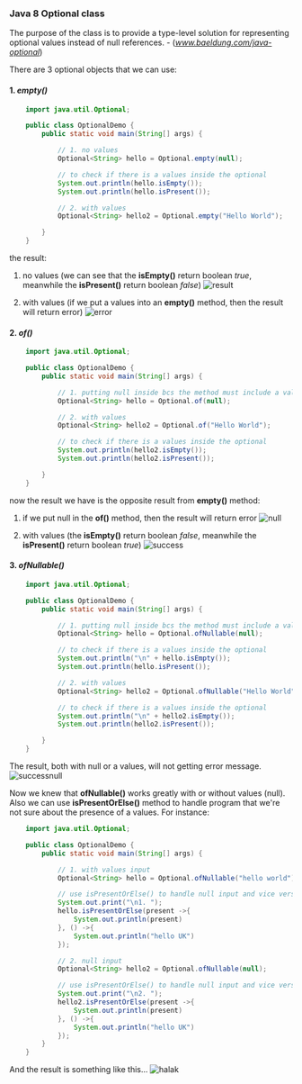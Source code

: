 ### Java 8 Optional class

The purpose of the class is to provide a type-level solution for representing optional values instead of null references. - (_www.baeldung.com/java-optional_)

There are 3 optional objects that we can use:

#### 1. _empty()_

```java
    import java.util.Optional;

    public class OptionalDemo {
        public static void main(String[] args) {

            // 1. no values
            Optional<String> hello = Optional.empty(null);

            // to check if there is a values inside the optional
            System.out.println(hello.isEmpty());
            System.out.println(hello.isPresent());

            // 2. with values
            Optional<String> hello2 = Optional.empty("Hello World");

        }
    }
```

the result:

1. no values (we can see that the **isEmpty()** return boolean _true_, meanwhile the **isPresent()** return boolean _false_)
   ![result](https://user-images.githubusercontent.com/60772041/83004582-07585c00-a03a-11ea-9b89-5b72a993301f.png)

2. with values (if we put a values into an **empty()** method, then the result will return error)
   ![error](https://user-images.githubusercontent.com/60772041/83004627-1939ff00-a03a-11ea-9b8a-7890016d8ad1.png)

#### 2. _of()_

```java
    import java.util.Optional;

    public class OptionalDemo {
        public static void main(String[] args) {

            // 1. putting null inside bcs the method must include a values
            Optional<String> hello = Optional.of(null);

            // 2. with values
            Optional<String> hello2 = Optional.of("Hello World");

            // to check if there is a values inside the optional
            System.out.println(hello2.isEmpty());
            System.out.println(hello2.isPresent());

        }
    }
```

now the result we have is the opposite result from **empty()** method:

1. if we put null in the **of()** method, then the result will return error
   ![null](https://user-images.githubusercontent.com/60772041/83243959-e114f680-a1c8-11ea-8fea-f3ec0f384654.png)

2. with values (the **isEmpty()** return boolean _false_, meanwhile the **isPresent()** return boolean _true_)
   ![success](https://user-images.githubusercontent.com/60772041/83020566-d89aaf80-a052-11ea-9939-637832150001.png)

#### 3. _ofNullable()_

```java
    import java.util.Optional;

    public class OptionalDemo {
        public static void main(String[] args) {

            // 1. putting null inside bcs the method must include a values
            Optional<String> hello = Optional.ofNullable(null);

            // to check if there is a values inside the optional
            System.out.println("\n" + hello.isEmpty());
            System.out.println(hello.isPresent());

            // 2. with values
            Optional<String> hello2 = Optional.ofNullable("Hello World");

            // to check if there is a values inside the optional
            System.out.println("\n" + hello2.isEmpty());
            System.out.println(hello2.isPresent());

        }
    }
```

The result, both with null or a values, will not getting error message.
![successnull](https://user-images.githubusercontent.com/60772041/83244009-f5f18a00-a1c8-11ea-8425-3cb4f1d7a026.png)

Now we knew that **ofNullable()** works greatly with or without values (null). Also we can use **isPresentOrElse()** method to handle program that we're not sure about the presence of a values. For instance:

```java
    import java.util.Optional;

    public class OptionalDemo {
        public static void main(String[] args) {

            // 1. with values input
            Optional<String> hello = Optional.ofNullable("hello world");

            // use isPresentOrElse() to handle null input and vice versa.
            System.out.print("\n1. ");
            hello.isPresentOrElse(present ->{
                System.out.println(present)
            }, () ->{
                System.out.println("hello UK")
            });

            // 2. null input
            Optional<String> hello2 = Optional.ofNullable(null);

            // use isPresentOrElse() to handle null input and vice versa.
            System.out.print("\n2. ");
            hello2.isPresentOrElse(present ->{
                System.out.println(present)
            }, () ->{
                System.out.println("hello UK")
            });
        }
    }
```

And the result is something like this...
![halak](https://user-images.githubusercontent.com/60772041/83246089-d314a500-a1cb-11ea-9267-24e5355f36c1.png)
